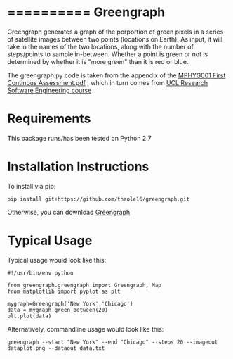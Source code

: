 ==========
Greengraph
==========

Greengraph generates a graph of the porportion of green pixels in a series of satellite images between two points
(locations on Earth). As input, it will take in the names of the two locations, along with the number of steps/points
to sample in-between. Whether a point is green or not is determined by whether it is "more green" than it is red or
blue.

The greengraph.py code is taken from the appendix of the
[MPHYG001 First Continous Assessment.pdf](https://github.com/UCL/rsd-engineeringcourse/blob/master/ch98rubrics/Assessment1.pdf)
, which in turn comes from
[UCL Research Software Engineering course](https://github.com/UCL/rsd-engineeringcourse/blob/master/ch01data/110Capstone.ipynb)

Requirements
=========================

This package runs/has been tested on Python 2.7

Installation Instructions
=========================

To install via pip:

    pip install git+https://github.com/thaole16/greengraph.git

Otherwise, you can download [Greengraph](https://github.com/thaole16/greengraph/archive/master.zip)

Typical Usage
=============

Typical usage would look like this:

    #!/usr/bin/env python

    from greengraph.greengraph import Greengraph, Map
    from matplotlib import pyplot as plt

    mygraph=Greengraph('New York','Chicago')
    data = mygraph.green_between(20)
    plt.plot(data)

Alternatively, commandline usage would look like this:

    greengraph --start "New York" --end "Chicago" --steps 20 --imageout dataplot.png --dataout data.txt
